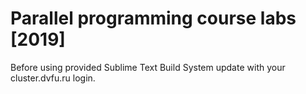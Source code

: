 # Parallel programming course labs [2019]

Before using provided Sublime Text Build System update <USERNAME> with your cluster.dvfu.ru login.